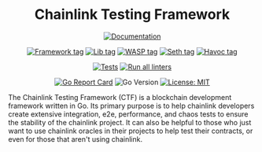 <div align="center">

# Chainlink Testing Framework
[![Documentation](https://img.shields.io/badge/Documentation-MDBook-blue?style=for-the-badge)](https://smartcontractkit.github.io/chainlink-testing-framework/overview.html)

[//]: # ([![Main branch breaking changes check]&#40;https://github.com/smartcontractkit/chainlink-testing-framework/actions/workflows/rc-breaking-changes.yaml/badge.svg&#41;]&#40;https://github.com/smartcontractkit/chainlink-testing-framework/actions/workflows/rc-breaking-changes.yaml&#41;)
[![Framework tag](https://img.shields.io/github/v/tag/smartcontractkit/chainlink-testing-framework?filter=%2Aframework%2A)](https://github.com/smartcontractkit/chainlink-testing-framework/tags)
[![Lib tag](https://img.shields.io/github/v/tag/smartcontractkit/chainlink-testing-framework?filter=%2Alib%2A)](https://github.com/smartcontractkit/chainlink-testing-framework/tags)
[![WASP tag](https://img.shields.io/gitsadsadadadhub/v/tag/smartcontractkit/chainlink-testing-framework?filter=%2Awasp%2A)](https://github.com/smartcontractkit/chainlink-testing-framework/tags)
[![Seth tag](https://img.shields.io/github/v/tag/smartcontractkit/chainlink-testing-framework?filter=%2Aseth%2A)](https://github.com/smartcontractkit/chainlink-testing-framework/tags)
[![Havoc tag](https://img.shields.io/github/v/tag/smartcontractkit/chainlink-testing-framework?filter=%2Ahavoc%2A)](https://github.com/smartcontractkit/chainlink-testing-framework/tags)

[![Tests](https://github.com/smartcontractkit/chainlink-testing-framework/actions/workflows/test.yaml/badge.svg)](https://github.com/smartcontractkit/chainlink-testing-framework/actions/workflows/test.yaml)
[![Run all linters](https://github.com/smartcontractkit/chainlink-testing-framework/actions/workflows/linters.yml/badge.svg)](https://github.com/smartcontractkit/chainlink-testing-framework/actions/workflows/linters.yml)

[![Go Report Card](https://goreportcard.com/badge/github.com/smartcontractkit/chainlink-testing-framework)](https://goreportcard.com/report/github.com/smartcontractkit/chainlink-testing-framework)
![Go Version](https://img.shields.io/github/go-mod/go-version/smartcontractkit/chainlink-testing-framework?filename=./lib/go.mod)
[![License: MIT](https://img.shields.io/badge/License-MIT-yellow.svg)](https://opensource.org/licenses/MIT)
</div>

The Chainlink Testing Framework (CTF) is a blockchain development framework written in Go. Its primary purpose is to help chainlink developers create extensive integration, e2e, performance, and chaos tests to ensure the stability of the chainlink project. It can also be helpful to those who just want to use chainlink oracles in their projects to help test their contracts, or even for those that aren't using chainlink.
